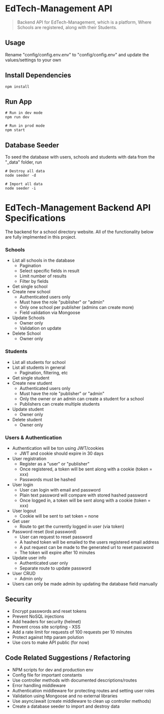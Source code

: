 # EdTech-Management API

> Backend API for EdTech-Management, which is a platform, Where Schools are registered, along with their Students.

## Usage

Rename "config/config.env.env" to "config/config.env" and update the values/settings to your own

## Install Dependencies

```
npm install
```

## Run App

```
# Run in dev mode
npm run dev

# Run in prod mode
npm start
```

## Database Seeder

To seed the database with users, schools and students with data from the "\_data" folder, run

```
# Destroy all data
node seeder -d

# Import all data
node seeder -i
```

# EdTech-Management Backend API Specifications

The backend for a school directory website. All of the functionality below are fully implmented in this project.

### Schools

- List all schools in the database
  - Pagination
  - Select specific fields in result
  - Limit number of results
  - Filter by fields
- Get single school
- Create new school
  - Authenticated users only
  - Must have the role "publisher" or "admin"
  - Only one school per publisher (admins can create more)
  - Field validation via Mongoose
- Update Schools
  - Owner only
  - Validation on update
- Delete School
  - Owner only

### Students

- List all students for school
- List all students in general
  - Pagination, filtering, etc
- Get single student
- Create new student
  - Authenticated users only
  - Must have the role "publisher" or "admin"
  - Only the owner or an admin can create a student for a school
  - Publishers can create multiple students
- Update student
  - Owner only
- Delete student
  - Owner only

### Users & Authentication

- Authentication will be ton using JWT/cookies
  - JWT and cookie should expire in 30 days
- User registration
  - Register as a "user" or "publisher"
  - Once registered, a token will be sent along with a cookie (token = xxx)
  - Passwords must be hashed
- User login
  - User can login with email and password
  - Plain text password will compare with stored hashed password
  - Once logged in, a token will be sent along with a cookie (token = xxx)
- User logout
  - Cookie will be sent to set token = none
- Get user
  - Route to get the currently logged in user (via token)
- Password reset (lost password)
  - User can request to reset password
  - A hashed token will be emailed to the users registered email address
  - A put request can be made to the generated url to reset password
  - The token will expire after 10 minutes
- Update user info
  - Authenticated user only
  - Separate route to update password
- User CRUD
  - Admin only
- Users can only be made admin by updating the database field manually

## Security

- Encrypt passwords and reset tokens
- Prevent NoSQL injections
- Add headers for security (helmet)
- Prevent cross site scripting - XSS
- Add a rate limit for requests of 100 requests per 10 minutes
- Protect against http param polution
- Use cors to make API public (for now)

## Code Related Suggestions / Refactoring

- NPM scripts for dev and production env
- Config file for important constants
- Use controller methods with documented descriptions/routes
- Error handling middleware
- Authentication middleware for protecting routes and setting user roles
- Validation using Mongoose and no external libraries
- Use async/await (create middleware to clean up controller methods)
- Create a database seeder to import and destroy data
